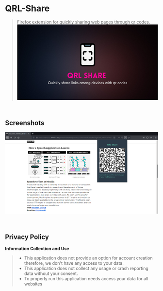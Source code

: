 # QRL-Share
>Firefox extension for quickly sharing web pages through qr codes.
![Project Banner](./Images/Repobanner.png)

<br>

## Screenshots
![Screenshot](./Images/Screenshot.png)

<br>

## Privacy Policy

**Information Collection and Use**
> * This application does not provide an option for account creation therefore, we don't have any access to your data.
> * This application does not collect any usage or crash reporting data without your consent.
> * To properly run this application needs access your data for all websites

